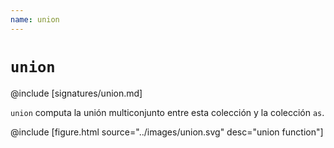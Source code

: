 ```yaml
---
name: union
---
```


# `union`

@include [signatures/union.md]

`union` computa la unión multiconjunto entre esta colección y la colección `as`.

@include [figure.html source="../images/union.svg" desc="union function"]
